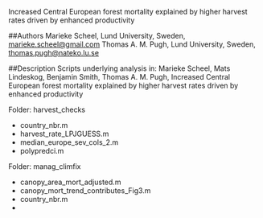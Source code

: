 Increased Central European forest mortality explained by higher harvest rates driven by enhanced productivity

##Authors
Marieke Scheel, Lund University, Sweden, marieke.scheel@gmail.com
Thomas A. M. Pugh, Lund University, Sweden, thomas.pugh@nateko.lu.se

##Description
Scripts underlying analysis in:
Marieke Scheel, Mats Lindeskog, Benjamin Smith, Thomas A. M. Pugh, Increased Central European forest mortality explained by higher harvest rates driven by enhanced productivity

Folder: harvest_checks
- country_nbr.m
- harvest_rate_LPJGUESS.m
- median_europe_sev_cols_2.m
- polypredci.m

Folder: manag_climfix
- canopy_area_mort_adjusted.m
- canopy_mort_trend_contributes_Fig3.m
- country_nbr.m
- 
